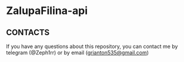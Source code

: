 # ZalupaFilina-api

## CONTACTS

If you have any questions about this repository, you can contact me by telegram (@Zeph1rr) or by
email (<grianton535@gmail.com>)